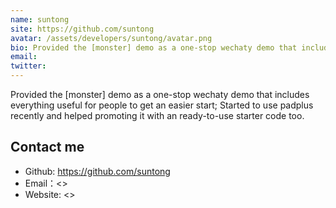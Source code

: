 ```yaml
---
name: suntong
site: https://github.com/suntong
avatar: /assets/developers/suntong/avatar.png
bio: Provided the [monster] demo as a one-stop wechaty demo that includes everything useful for people to get an easier start; Started to use padplus recently and helped promoting it with an ready-to-use starter code too.
email: 
twitter: 
---
```


Provided the [monster] demo as a one-stop wechaty demo that includes everything useful for people to get an easier start; Started to use padplus recently and helped promoting it with an ready-to-use starter code too.

## Contact me

- Github: <https://github.com/suntong>
- Email：<>
- Website: <>

